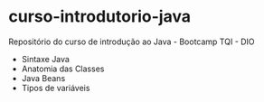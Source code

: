 # curso-introdutorio-java
Repositório do curso de introdução ao Java - Bootcamp TQI - DIO

 - Sintaxe Java
 - Anatomia das Classes
 - Java Beans
 - Tipos de variáveis
